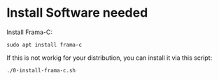 # Install Software needed

Install Frama-C:
```
sudo apt install frama-c
```
If this is not workig for your distribution, you can install it via this script:
```
./0-install-frama-c.sh
```
